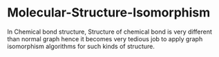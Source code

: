 # Molecular-Structure-Isomorphism

In Chemical bond structure, Structure of chemical bond is very different than normal graph hence it becomes very tedious job to apply graph isomorphism algorithms for such kinds of structure. 
